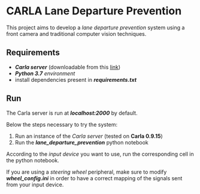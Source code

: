 # CARLA Lane Departure Prevention

This project aims to develop a *lane departure prevention* system using a front camera and traditional computer vision techniques.

## Requirements

- ***Carla server*** (downloadable from this [link](https://github.com/carla-simulator/carla/releases))
- ***Python 3.7** environment*
- install dependencies present in ***requirements.txt***

## Run

The Carla server is run at ***localhost:2000*** by default.

Below the steps necessary to try the system:

1. Run an instance of the *Carla server* (tested on **Carla 0.9.15**)
2. Run the ***lane_departure_prevention*** python notebook

According to the *input device* you want to use, run the corresponding cell in the python notebook.

If you are using a *steering wheel* peripheral, make sure to modify ***wheel_config.ini*** in order to have a correct mapping of the signals sent from your input device.
